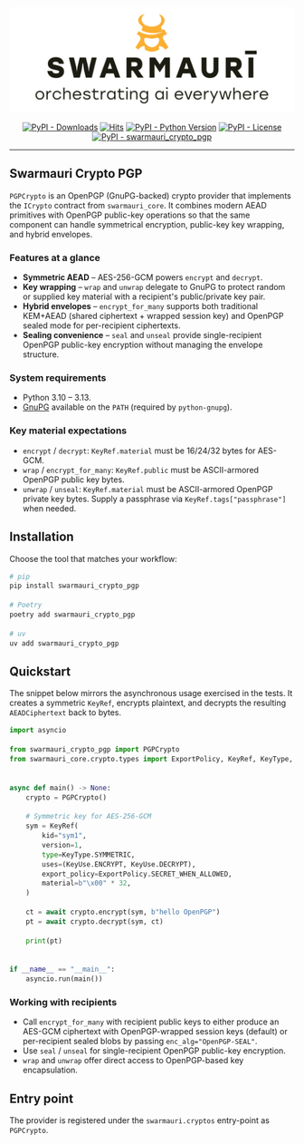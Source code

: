![Swarmauri Logo](https://github.com/swarmauri/swarmauri-sdk/blob/3d4d1cfa949399d7019ae9d8f296afba773dfb7f/assets/swarmauri.brand.theme.svg)

<p align="center">
    <a href="https://pypi.org/project/swarmauri_crypto_pgp/">
        <img src="https://img.shields.io/pypi/dm/swarmauri_crypto_pgp" alt="PyPI - Downloads"/></a>
    <a href="https://hits.sh/github.com/swarmauri/swarmauri-sdk/tree/master/pkgs/standards/swarmauri_crypto_pgp/">
        <img alt="Hits" src="https://hits.sh/github.com/swarmauri/swarmauri-sdk/tree/master/pkgs/standards/swarmauri_crypto_pgp.svg"/></a>
    <a href="https://pypi.org/project/swarmauri_crypto_pgp/">
        <img src="https://img.shields.io/pypi/pyversions/swarmauri_crypto_pgp" alt="PyPI - Python Version"/></a>
    <a href="https://pypi.org/project/swarmauri_crypto_pgp/">
        <img src="https://img.shields.io/pypi/l/swarmauri_crypto_pgp" alt="PyPI - License"/></a>
    <a href="https://pypi.org/project/swarmauri_crypto_pgp/">
        <img src="https://img.shields.io/pypi/v/swarmauri_crypto_pgp?label=swarmauri_crypto_pgp&color=green" alt="PyPI - swarmauri_crypto_pgp"/></a>
</p>

---

## Swarmauri Crypto PGP

`PGPCrypto` is an OpenPGP (GnuPG-backed) crypto provider that implements the
`ICrypto` contract from `swarmauri_core`. It combines modern AEAD primitives
with OpenPGP public-key operations so that the same component can handle
symmetrical encryption, public-key key wrapping, and hybrid envelopes.

### Features at a glance

- **Symmetric AEAD** – AES-256-GCM powers `encrypt` and `decrypt`.
- **Key wrapping** – `wrap` and `unwrap` delegate to GnuPG to protect random or
  supplied key material with a recipient's public/private key pair.
- **Hybrid envelopes** – `encrypt_for_many` supports both traditional
  KEM+AEAD (shared ciphertext + wrapped session key) and OpenPGP sealed mode for
  per-recipient ciphertexts.
- **Sealing convenience** – `seal` and `unseal` provide single-recipient
  OpenPGP public-key encryption without managing the envelope structure.

### System requirements

- Python 3.10 – 3.13.
- [GnuPG](https://gnupg.org/) available on the `PATH` (required by
  `python-gnupg`).

### Key material expectations

- `encrypt` / `decrypt`: `KeyRef.material` must be 16/24/32 bytes for AES-GCM.
- `wrap` / `encrypt_for_many`: `KeyRef.public` must be ASCII-armored OpenPGP
  public key bytes.
- `unwrap` / `unseal`: `KeyRef.material` must be ASCII-armored OpenPGP private
  key bytes. Supply a passphrase via `KeyRef.tags["passphrase"]` when needed.

## Installation

Choose the tool that matches your workflow:

```bash
# pip
pip install swarmauri_crypto_pgp

# Poetry
poetry add swarmauri_crypto_pgp

# uv
uv add swarmauri_crypto_pgp
```

## Quickstart

The snippet below mirrors the asynchronous usage exercised in the tests. It
creates a symmetric `KeyRef`, encrypts plaintext, and decrypts the resulting
`AEADCiphertext` back to bytes.

```python
import asyncio

from swarmauri_crypto_pgp import PGPCrypto
from swarmauri_core.crypto.types import ExportPolicy, KeyRef, KeyType, KeyUse


async def main() -> None:
    crypto = PGPCrypto()

    # Symmetric key for AES-256-GCM
    sym = KeyRef(
        kid="sym1",
        version=1,
        type=KeyType.SYMMETRIC,
        uses=(KeyUse.ENCRYPT, KeyUse.DECRYPT),
        export_policy=ExportPolicy.SECRET_WHEN_ALLOWED,
        material=b"\x00" * 32,
    )

    ct = await crypto.encrypt(sym, b"hello OpenPGP")
    pt = await crypto.decrypt(sym, ct)

    print(pt)


if __name__ == "__main__":
    asyncio.run(main())
```

### Working with recipients

- Call `encrypt_for_many` with recipient public keys to either produce an
  AES-GCM ciphertext with OpenPGP-wrapped session keys (default) or
  per-recipient sealed blobs by passing `enc_alg="OpenPGP-SEAL"`.
- Use `seal` / `unseal` for single-recipient OpenPGP public-key encryption.
- `wrap` and `unwrap` offer direct access to OpenPGP-based key encapsulation.

## Entry point

The provider is registered under the `swarmauri.cryptos` entry-point as
`PGPCrypto`.
